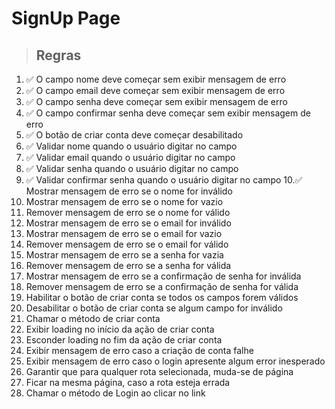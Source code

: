 # SignUp Page

> ## Regras 
1. ✅ O campo nome deve começar sem exibir mensagem de erro
2. ✅ O campo email deve começar sem exibir mensagem de erro
3. ✅ O campo senha deve começar sem exibir mensagem de erro
4. ✅ O campo confirmar senha deve começar sem exibir mensagem de erro
5. ✅ O botão de criar conta deve começar desabilitado
6. ✅ Validar nome quando o usuário digitar no campo
7. ✅ Validar email quando o usuário digitar no campo
8. ✅ Validar senha quando o usuário digitar no campo
9. ✅ Validar confirmar senha quando o usuário digitar no campo
10.✅ Mostrar mensagem de erro se o nome for inválido
11. Mostrar mensagem de erro se o nome for vazio
12. Remover mensagem de erro se o nome for válido
10. Mostrar mensagem de erro se o email for inválido
11. Mostrar mensagem de erro se o email for vazio
12. Remover mensagem de erro se o email for válido
13. Mostrar mensagem de erro se a senha for vazia
14. Remover mensagem de erro se a senha for válida
15. Mostrar mensagem de erro se a confirmação de senha for inválida
16. Remover mensagem de erro se a confirmação de senha for válida
17. Habilitar o botão de criar conta se todos os campos forem válidos
18. Desabilitar o botão de criar conta se algum campo for inválido
19. Chamar o método de criar conta
20. Exibir loading no início da ação de criar conta
21. Esconder loading no fim da ação de criar conta
22. Exibir mensagem de erro caso a criação de conta falhe
23. Exibir mensagem de erro caso o login apresente algum error inesperado
24. Garantir que para qualquer rota selecionada, muda-se de página
25. Ficar na mesma página, caso a rota esteja errada
26. Chamar o método de Login ao clicar no link